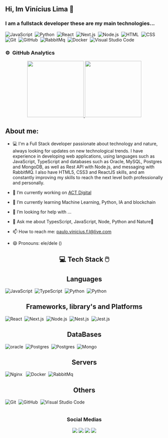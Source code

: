 ## Hi, Im Vinícius Lima  👋
### I am a fullstack developer these are my main technologies...

![JavaScript](https://img.shields.io/badge/-JavaScript-05122A?style=for-the-badge&logo=javascript)&nbsp;
![Python](https://img.shields.io/badge/-Python-05122A?style=for-the-badge&logo=python)&nbsp;
![React](https://img.shields.io/badge/-React-05122A?logo=react&style=for-the-badge)&nbsp;
![Next.js](https://img.shields.io/badge/Next.js-05122A?logo=nextdotjs&style=for-the-badge)&nbsp;
![Node.js](https://img.shields.io/badge/-Node.js-05122A?style=for-the-badge&logo=node.js)&nbsp;
![HTML](https://img.shields.io/badge/-HTML-05122A?style=for-the-badge&logo=HTML5)&nbsp;
![CSS](https://img.shields.io/badge/-CSS-05122A?style=for-the-badge&logo=CSS3&logoColor=1572B6)&nbsp;
![Git](https://img.shields.io/badge/-Git-05122A?style=for-the-badge&logo=git)&nbsp;
![GitHub](https://img.shields.io/badge/-GitHub-05122A?style=for-the-badge&logo=github)&nbsp;
![RabbitMq](https://img.shields.io/badge/RabbitMQ-05122A?logo=rabbitmq&style=for-the-badge)&nbsp;
![Docker](https://img.shields.io/badge/Docker-05122A?logo=docker&style=for-the-badge)&nbsp;
![Visual Studio Code](https://img.shields.io/badge/-Visual%20Studio%20Code-05122A?style=for-the-badge&logo=visual-studio-code&logoColor=007ACC)&nbsp;


### ⚙️ &nbsp;GitHub Analytics

<p align="center">
<a href="https://github.com/VinnyLima">
  <img height="180em" src="https://github-readme-stats.vercel.app/api?username=VinnyLima&show_icons=true&theme=algolia&include_all_commits=true&count_private=true"/>
  <img height="180em" src="https://github-readme-stats.vercel.app/api/top-langs/?username=VinnyLima&layout=compact&langs_count=8&theme=algolia"/>
</a>
</p>

##  About me:

- 💻  I'm a Full Stack developer passionate about technology and nature, always looking for updates on new technological trends. I have experience in developing web applications, using languages ​​such as JavaScript, TypeScript and databases such as Oracle, MySQL, Postgres and MongoDB, as well as Rest API with Node.js, and messaging with RabbitMQ. I also have HTML5, CSS3 and ReactJS skills, and am constantly improving my skills to reach the next level both professionally and personally.

- 🔭 I’m currently working on [ACT Digital](https://actdigital.com/pt)
- 🌱 I’m currently learning Machine Learning, Python, IA and blockchain
- 🤔 I’m looking for help with ...
- 💬 Ask me about TypesScript, JavaScript, Node, Python and Nature🌳
- 📫 How to reach me: paulo.vinicius.f.l@live.com
- 😄 Pronouns: ele/dele () 

<h2 style="text-align: center;">💻 Tech Stack 🖱️</h2>


<h2 style="text-align: center;">Languages</h2>

![JavaScript](https://img.shields.io/badge/-JavaScript-05122A?style=for-the-badge&logo=javascript)&nbsp;
![TypeScript](https://img.shields.io/badge/-Typescript-05122A?style=for-the-badge&logo=typescript)&nbsp;
![Python](https://img.shields.io/badge/-Python-05122A?style=for-the-badge&logo=python)&nbsp;
![Python](https://img.shields.io/badge/-PHP-05122A?style=for-the-badge&logo=php)&nbsp;

<h2 style="text-align: center;">Frameworks, library's and Platforms</h2>

![React](https://img.shields.io/badge/-React-05122A?logo=react&style=for-the-badge)&nbsp;
![Next.js](https://img.shields.io/badge/Next.js-000000?logo=nextdotjs&style=for-the-badge)&nbsp;
![Node.js](https://img.shields.io/badge/-Node.js-05122A?style=for-the-badge&logo=node.js)&nbsp;
![Nest.js](https://img.shields.io/badge/-Nest.js-E0234E?style=for-the-badge&logo=nestjs)&nbsp;
![Jest.js](https://img.shields.io/badge/-Jest.js-C21325?style=for-the-badge&logo=jest)&nbsp;

<h2 style="text-align: center;">DataBases</h2>

![oracle](https://img.shields.io/badge/-Oracle_PLSQL-F80000?style=for-the-badge&logo=oracle)&nbsp;
![Postgres](https://img.shields.io/badge/-PostgreSQL-fff?style=for-the-badge&logo=postgresql&logoColor=000)&nbsp;
![Postgres](https://img.shields.io/badge/-MySQL-4479A1?style=for-the-badge&logo=mysql&logoColor=fff)&nbsp;
![Mongo](https://img.shields.io/badge/-MongoDB-47A248?style=for-the-badge&logo=mongodb&logoColor=fff)&nbsp;

<h2 style="text-align: center;">Servers</h2>

![Nginx](https://img.shields.io/badge/-Nginx-009639?style=for-the-badge&logo=nginx&logoColor=fff) &nbsp;
![Docker](https://img.shields.io/badge/-Docker-2496ED?style=for-the-badge&logo=docker&logoColor=fff)&nbsp;
![RabbitMq](https://img.shields.io/badge/RabbitMQ-05122A?logo=rabbitmq&style=for-the-badge)&nbsp;

<h2 style="text-align: center;">Others</h2>

![Git](https://img.shields.io/badge/-Git-05122A?style=for-the-badge&logo=git)&nbsp;
![GitHub](https://img.shields.io/badge/-GitHub-05122A?style=for-the-badge&logo=github)&nbsp;
![Visual Studio Code](https://img.shields.io/badge/-Visual%20Studio%20Code-05122A?style=for-the-badge&logo=visual-studio-code&logoColor=007ACC)&nbsp;




<div style="display: flex; flex-direction: column; justify-content: space-between; align-items:center;" > 
<h3 align="center">Social Medias</h3> 
<div align="center">
    <a href="https://www.instagram.com/vinny_limadev/" target="_blank"><img src="https://img.shields.io/badge/-Instagram-%23E4405F?style=for-the-badge&logo=instagram&logoColor=white" target="_blank"></a>
 <a href="https://discord.gg/Vinicius Lima#8541" target="_blank"><img src="https://img.shields.io/badge/Discord-7289DA?style=for-the-badge&logo=discord&logoColor=white" target="_blank"></a> 
  <a href = "mailto:pvinfol@gmail.com"><img src="https://img.shields.io/badge/-Gmail-%23333?style=for-the-badge&logo=gmail&logoColor=white" target="_blank"></a>
  <a href="https://www.linkedin.com/in/vinicius-lima-dev/" target="_blank"><img src="https://img.shields.io/badge/-LinkedIn-%230077B5?style=for-the-badge&logo=linkedin&logoColor=white" target="_blank"></a>   
</div>
  
</div>


